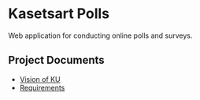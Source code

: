 # Kasetsart Polls

Web application for conducting online polls and surveys.

## Project Documents

- [Vision of KU](../../wiki/Vision%20Statement)
- [Requirements](../../wiki/Requirements)
